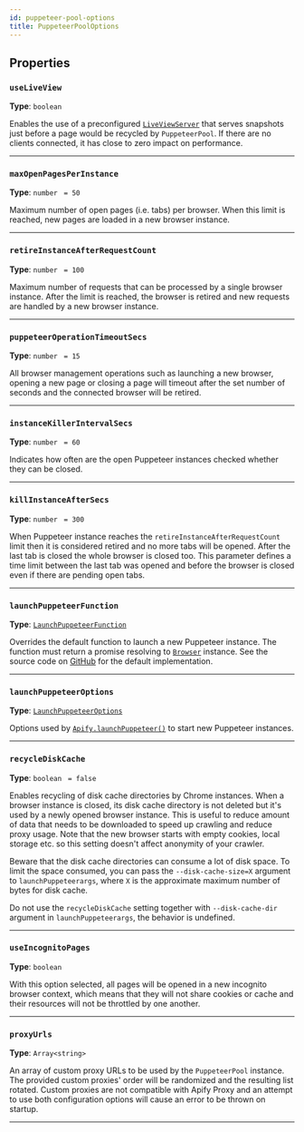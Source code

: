 ```yaml
---
id: puppeteer-pool-options
title: PuppeteerPoolOptions
---
```


<a name="puppeteerpooloptions"></a>

## Properties

### `useLiveView`

**Type**: `boolean`

Enables the use of a preconfigured [`LiveViewServer`](/docs/api/live-view-server) that serves snapshots just before a page would be recycled by
`PuppeteerPool`. If there are no clients connected, it has close to zero impact on performance.

---

### `maxOpenPagesPerInstance`

**Type**: `number` <code> = 50</code>

Maximum number of open pages (i.e. tabs) per browser. When this limit is reached, new pages are loaded in a new browser instance.

---

### `retireInstanceAfterRequestCount`

**Type**: `number` <code> = 100</code>

Maximum number of requests that can be processed by a single browser instance. After the limit is reached, the browser is retired and new requests are
handled by a new browser instance.

---

### `puppeteerOperationTimeoutSecs`

**Type**: `number` <code> = 15</code>

All browser management operations such as launching a new browser, opening a new page or closing a page will timeout after the set number of seconds
and the connected browser will be retired.

---

### `instanceKillerIntervalSecs`

**Type**: `number` <code> = 60</code>

Indicates how often are the open Puppeteer instances checked whether they can be closed.

---

### `killInstanceAfterSecs`

**Type**: `number` <code> = 300</code>

When Puppeteer instance reaches the `retireInstanceAfterRequestCount` limit then it is considered retired and no more tabs will be opened. After the
last tab is closed the whole browser is closed too. This parameter defines a time limit between the last tab was opened and before the browser is
closed even if there are pending open tabs.

---

### `launchPuppeteerFunction`

**Type**: [`LaunchPuppeteerFunction`](/docs/typedefs/launch-puppeteer-function)

Overrides the default function to launch a new Puppeteer instance. The function must return a promise resolving to
[`Browser`](https://github.com/GoogleChrome/puppeteer/blob/master/docs/api.md#class-browser) instance. See the source code on
[GitHub](https://github.com/apifytech/apify-js/blob/master/src/puppeteer_pool.js#L28) for the default implementation.

---

### `launchPuppeteerOptions`

**Type**: [`LaunchPuppeteerOptions`](/docs/typedefs/launch-puppeteer-options)

Options used by [`Apify.launchPuppeteer()`](/docs/api/apify#launchpuppeteer) to start new Puppeteer instances.

---

### `recycleDiskCache`

**Type**: `boolean` <code> = false</code>

Enables recycling of disk cache directories by Chrome instances. When a browser instance is closed, its disk cache directory is not deleted but it's
used by a newly opened browser instance. This is useful to reduce amount of data that needs to be downloaded to speed up crawling and reduce proxy
usage. Note that the new browser starts with empty cookies, local storage etc. so this setting doesn't affect anonymity of your crawler.

Beware that the disk cache directories can consume a lot of disk space. To limit the space consumed, you can pass the `--disk-cache-size=X` argument
to `launchPuppeteerargs`, where `X` is the approximate maximum number of bytes for disk cache.

Do not use the `recycleDiskCache` setting together with `--disk-cache-dir` argument in `launchPuppeteerargs`, the behavior is undefined.

---

### `useIncognitoPages`

**Type**: `boolean`

With this option selected, all pages will be opened in a new incognito browser context, which means that they will not share cookies or cache and
their resources will not be throttled by one another.

---

### `proxyUrls`

**Type**: `Array<string>`

An array of custom proxy URLs to be used by the `PuppeteerPool` instance. The provided custom proxies' order will be randomized and the resulting list
rotated. Custom proxies are not compatible with Apify Proxy and an attempt to use both configuration options will cause an error to be thrown on
startup.

---
